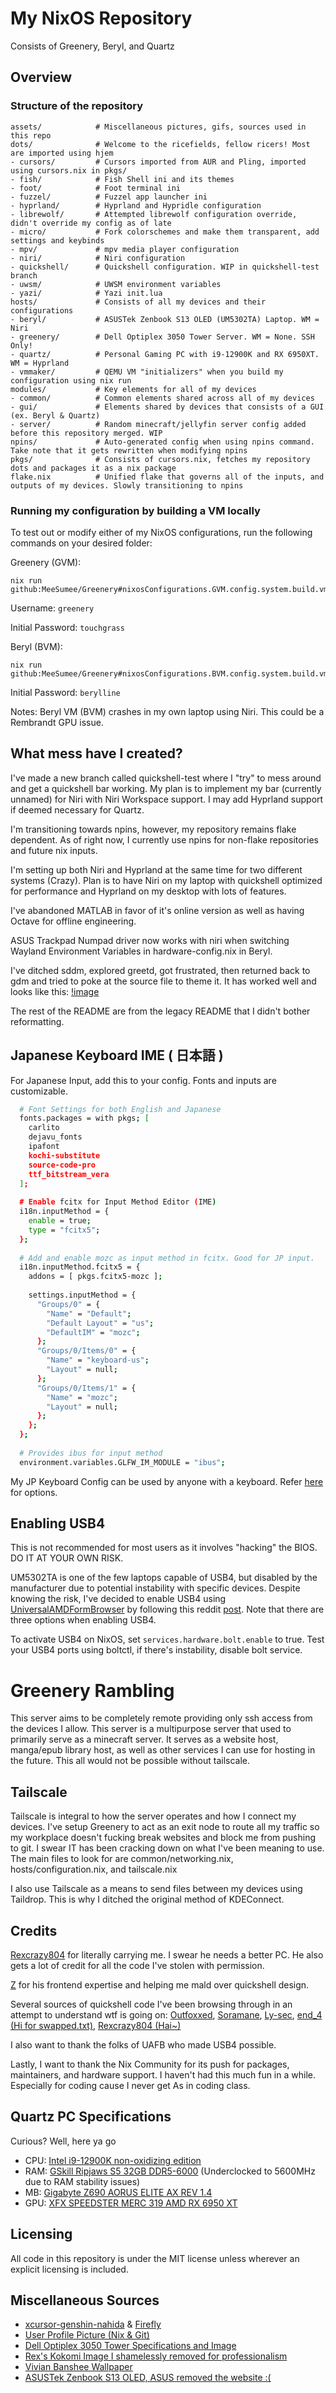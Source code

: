 # My NixOS Repository
Consists of Greenery, Beryl, and Quartz

## Overview
### Structure of the repository
```
assets/            # Miscellaneous pictures, gifs, sources used in this repo
dots/              # Welcome to the ricefields, fellow ricers! Most are imported using hjem
- cursors/         # Cursors imported from AUR and Pling, imported using cursors.nix in pkgs/
- fish/            # Fish Shell ini and its themes
- foot/            # Foot terminal ini
- fuzzel/          # Fuzzel app launcher ini
- hyprland/        # Hyprland and Hypridle configuration
- librewolf/       # Attempted librewolf configuration override, didn't override my config as of late
- micro/           # Fork colorschemes and make them transparent, add settings and keybinds
- mpv/             # mpv media player configuration
- niri/            # Niri configuration
- quickshell/      # Quickshell configuration. WIP in quickshell-test branch
- uwsm/            # UWSM environment variables
- yazi/            # Yazi init.lua
hosts/             # Consists of all my devices and their configurations
- beryl/           # ASUSTek Zenbook S13 OLED (UM5302TA) Laptop. WM = Niri
- greenery/        # Dell Optiplex 3050 Tower Server. WM = None. SSH Only!
- quartz/          # Personal Gaming PC with i9-12900K and RX 6950XT. WM = Hyprland
- vmmaker/         # QEMU VM "initializers" when you build my configuration using nix run
modules/           # Key elements for all of my devices
- common/          # Common elements shared across all of my devices
- gui/             # Elements shared by devices that consists of a GUI (ex. Beryl & Quartz)
- server/          # Random minecraft/jellyfin server config added before this repository merged. WIP
npins/             # Auto-generated config when using npins command. Take note that it gets rewritten when modifying npins
pkgs/              # Consists of cursors.nix, fetches my repository dots and packages it as a nix package
flake.nix          # Unified flake that governs all of the inputs, and outputs of my devices. Slowly transitioning to npins
```

### Running my configuration by building a VM locally
To test out or modify either of my NixOS configurations, run the following commands on your desired folder:

Greenery (GVM):
```
nix run github:MeeSumee/Greenery#nixosConfigurations.GVM.config.system.build.vm
```
Username: ```greenery```

Initial Password: ```touchgrass```

Beryl (BVM):
```
nix run github:MeeSumee/Greenery#nixosConfigurations.BVM.config.system.build.vm
```
Initial Password: ```berylline```

Notes: Beryl VM (BVM) crashes in my own laptop using Niri. This could be a Rembrandt GPU issue.

## What mess have I created?
 I've made a new branch called quickshell-test where I "try" to mess around and get a quickshell bar working. My plan
 is to implement my bar (currently unnamed) for Niri with Niri Workspace support. I may add Hyprland support if deemed 
 necessary for Quartz.

 I'm transitioning towards npins, however, my repository remains flake dependent. As of right now, I currently use
 npins for non-flake repositories and future nix inputs.

 I'm setting up both Niri and Hyprland at the same time for two different systems (Crazy).
 Plan is to have Niri on my laptop with quickshell optimized for performance and Hyprland on my desktop with
 lots of features.

 I've abandoned MATLAB in favor of it's online version as well as having Octave for offline engineering.

 ASUS Trackpad Numpad driver now works with niri when switching Wayland Environment Variables in hardware-config.nix in Beryl.

 I've ditched sddm, explored greetd, got frustrated, then returned back to gdm and tried to poke at the source file to theme it.
 It has worked well and looks like this:
 [!image](https://github.com/MeeSumee/Greenery/blob/master/assets/GDM.png)

The rest of the README are from the legacy README that I didn't bother reformatting.

## Japanese Keyboard IME ( 日本語 )
For Japanese Input, add this to your config. Fonts and inputs are customizable.
```bash
  # Font Settings for both English and Japanese
  fonts.packages = with pkgs; [
    carlito
    dejavu_fonts
    ipafont
    kochi-substitute
    source-code-pro
    ttf_bitstream_vera
  ];
  
  # Enable fcitx for Input Method Editor (IME)
  i18n.inputMethod = {
    enable = true;
    type = "fcitx5";
  };
  
  # Add and enable mozc as input method in fcitx. Good for JP input.
  i18n.inputMethod.fcitx5 = {
    addons = [ pkgs.fcitx5-mozc ];
    
    settings.inputMethod = {
      "Groups/0" = {
        "Name" = "Default";
        "Default Layout" = "us";
        "DefaultIM" = "mozc";
      };
      "Groups/0/Items/0" = {
        "Name" = "keyboard-us";
        "Layout" = null;
      };
      "Groups/0/Items/1" = {
        "Name" = "mozc";
        "Layout" = null;
      };
    };
  };
  
  # Provides ibus for input method
  environment.variables.GLFW_IM_MODULE = "ibus";
```

My JP Keyboard Config can be used by anyone with a keyboard. Refer [here](https://search.nixos.org/options?channel=24.11&show=i18n.supportedLocales&size=50&sort=relevance&type=packages&query=i18n) for options.

## Enabling USB4
This is not recommended for most users as it involves "hacking" the
BIOS. DO IT AT YOUR OWN RISK.

UM5302TA is one of the few laptops capable of USB4, but disabled by the
manufacturer due to potential instability with specific devices. 
Despite knowing the risk, I've decided to enable USB4 using 
[UniversalAMDFormBrowser](https://github.com/DavidS95/Smokeless_UMAF/blob/main/UniversalAMDFormBrowser.zip) by following this reddit [post](https://www.reddit.com/r/ASUS/comments/13omq1e/zenbook_s13_bios_update_for_usb_4_whats_going_on/).
Note that there are three options when enabling USB4.

To activate USB4 on NixOS, set ```services.hardware.bolt.enable``` to true.
Test your USB4 ports using boltctl, if there's instability, disable bolt service.

# Greenery Rambling
This server aims to be completely remote providing only ssh access from the devices I allow.
This server is a multipurpose server that used to primarily serve as a minecraft server.
It serves as a website host, manga/epub library host, as well as other services I can use
for hosting in the future. This all would not be possible without tailscale.

## Tailscale
Tailscale is integral to how the server operates and how I connect my devices.
I've setup Greenery to act as an exit node to route all my traffic so my
workplace doesn't fucking break websites and block me from pushing to git.
I swear IT has been cracking down on what I've been meaning to use.
The main files to look for are common/networking.nix, hosts/configuration.nix, 
and tailscale.nix 

I also use Tailscale as a means to send files between my devices using Taildrop.
This is why I ditched the original method of KDEConnect.

## Credits
[Rexcrazy804](https://github.com/Rexcrazy804) for literally carrying me. I swear he needs a better PC.
He also gets a lot of credit for all the code I've stolen with permission.

[Z](https://github.com/zhuazhuzz) for his frontend expertise and helping me mald over quickshell design.

Several sources of quickshell code I've been browsing through in an attempt to understand wtf is going on:
[Outfoxxed](https://quickshell.outfoxxed.me/), [Soramane](https://github.com/caelestia-dots/shell), [Ly-sec](https://github.com/Ly-sec/nixos), [end_4 (Hi for swapped.txt)](https://github.com/end-4/dots-hyprland), [Rexcrazy804 (Hai~)](https://github.com/Rexcrazy804/Zaphkiel/tree/master/users/dots/quickshell/kurukurubar)  

I also want to thank the folks of UAFB who made USB4 possible.

Lastly, I want to thank the Nix Community for its push for packages,
maintainers, and hardware support. I haven't had this much fun in
a while. Especially for coding cause I never get As in coding class.

## Quartz PC Specifications
Curious? Well, here ya go
- CPU: [Intel i9-12900K non-oxidizing edition](https://www.intel.com/content/www/us/en/products/sku/134599/intel-core-i912900k-processor-30m-cache-up-to-5-20-ghz/specifications.html)
- RAM: [GSkill Ripjaws S5 32GB DDR5-6000](https://www.gskill.com/products/1/165/377/Ripjaws-S5-DDR5-Intel-XMP) (Underclocked to 5600MHz due to RAM stability issues)
- MB: [Gigabyte Z690 AORUS ELITE AX REV 1.4](https://www.gigabyte.com/Motherboard/Z690-AORUS-ELITE-AX-rev-14)
- GPU: [XFX SPEEDSTER MERC 319 AMD RX 6950 XT](https://www.xfxforce.com/shop/xfx-speedster-merc-319-amd-radeon-tm-rx-6950-xt-black)

## Licensing
All code in this repository is under the MIT license unless wherever an
explicit licensing is included.

## Miscellaneous Sources
- [xcursor-genshin-nahida](https://aur.archlinux.org/packages/xcursor-samtoki-genshin-impact) & [Firefly](https://www.pling.com/p/2226124)
- [User Profile Picture (Nix & Git)](https://danbooru.donmai.us/posts/9246148)
- [Dell Optiplex 3050 Tower Specifications and Image](https://i.dell.com/sites/doccontent/shared-content/data-sheets/en/Documents/OptiPlex-3050-Towers-Technical-Specifications.pdf)
- [Rex's Kokomi Image I shamelessly removed for professionalism](https://danbooru.donmai.us/posts/9590836)
- [Vivian Banshee Wallpaper](https://danbooru.donmai.us/posts/9259057?q=vivian_banshee+pyogo)
- [ASUSTek Zenbook S13 OLED, ASUS removed the website :(](https://www.bestbuy.com/site/asus-zenbook-s-13-oled-um5302-13-3-laptop-amd-ryzen-7-16-gb-memory-1-tb-ssd-ponder-blue/6510809.p)
